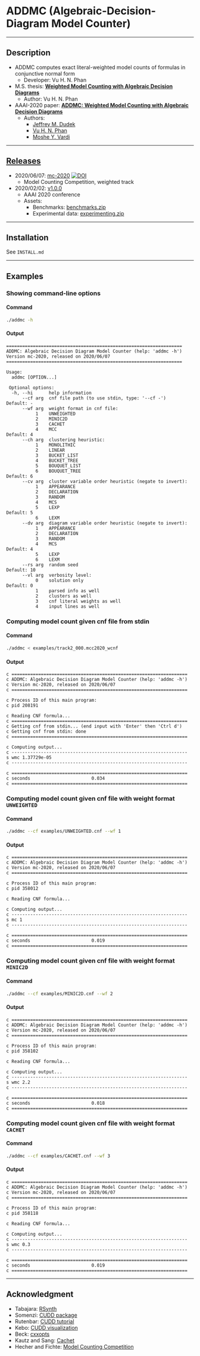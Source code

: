 # ADDMC (Algebraic-Decision-Diagram Model Counter)

--------------------------------------------------------------------------------

## Description
- ADDMC computes exact literal-weighted model counts of formulas in conjunctive normal form
  - Developer: Vu H. N. Phan
- M.S. thesis: [**Weighted Model Counting with Algebraic Decision Diagrams**](https://scholarship.rice.edu/handle/1911/107761)
  - Author: Vu H. N. Phan
- AAAI-2020 paper: [**ADDMC: Weighted Model Counting with Algebraic Decision Diagrams**](https://arxiv.org/abs/1907.05000)
  - Authors:
    - [Jeffrey M. Dudek](https://jmd11.web.rice.edu)
    - [Vu H. N. Phan](https://vuphan314.github.io)
    - [Moshe Y. Vardi](https://cs.rice.edu/~vardi)

--------------------------------------------------------------------------------

## [Releases](https://github.com/vardigroup/ADDMC/releases)

- 2020/06/07: [mc-2020](https://github.com/vardigroup/ADDMC/releases/tag/mc-2020) [![DOI](https://zenodo.org/badge/264571656.svg)](https://zenodo.org/badge/latestdoi/264571656)
  - Model Counting Competition, weighted track
- 2020/02/02: [v1.0.0](https://github.com/vardigroup/ADDMC/releases/tag/v1.0.0)
  - AAAI 2020 conference
  - Assets:
    - Benchmarks: [benchmarks.zip](https://github.com/vardigroup/ADDMC/releases/download/v1.0.0/benchmarks.zip)
    - Experimental data: [experimenting.zip](https://github.com/vardigroup/ADDMC/releases/download/v1.0.0/experimenting.zip)

--------------------------------------------------------------------------------

## Installation
See `INSTALL.md`

--------------------------------------------------------------------------------

## Examples

### Showing command-line options
#### Command
```bash
./addmc -h
```
#### Output
```
==================================================================
ADDMC: Algebraic Decision Diagram Model Counter (help: 'addmc -h')
Version mc-2020, released on 2020/06/07
==================================================================

Usage:
  addmc [OPTION...]

 Optional options:
  -h, --hi      help information
      --cf arg  cnf file path (to use stdin, type: '--cf -')      Default: -
      --wf arg  weight format in cnf file:
           1    UNWEIGHTED                                        
           2    MINIC2D                                           
           3    CACHET                                            
           4    MCC                                               Default: 4
      --ch arg  clustering heuristic:
           1    MONOLITHIC                                        
           2    LINEAR                                            
           3    BUCKET_LIST                                       
           4    BUCKET_TREE                                       
           5    BOUQUET_LIST                                      
           6    BOUQUET_TREE                                      Default: 6
      --cv arg  cluster variable order heuristic (negate to invert):
           1    APPEARANCE                                        
           2    DECLARATION                                       
           3    RANDOM                                            
           4    MCS                                               
           5    LEXP                                              Default: 5
           6    LEXM                                              
      --dv arg  diagram variable order heuristic (negate to invert):
           1    APPEARANCE                                        
           2    DECLARATION                                       
           3    RANDOM                                            
           4    MCS                                               Default: 4
           5    LEXP                                              
           6    LEXM                                              
      --rs arg  random seed                                       Default: 10
      --vl arg  verbosity level:
           0    solution only                                     Default: 0
           1    parsed info as well                               
           2    clusters as well                                  
           3    cnf literal weights as well                       
           4    input lines as well                               
```

### Computing model count given cnf file from stdin
#### Command
```bash
./addmc < examples/track2_000.mcc2020_wcnf
```
#### Output
```
c ==================================================================
c ADDMC: Algebraic Decision Diagram Model Counter (help: 'addmc -h')
c Version mc-2020, released on 2020/06/07
c ==================================================================

c Process ID of this main program:
c pid 208191

c Reading CNF formula...
c ==================================================================
c Getting cnf from stdin... (end input with 'Enter' then 'Ctrl d')
c Getting cnf from stdin: done
c ==================================================================

c Computing output...
c ------------------------------------------------------------------
s wmc 1.37729e-05
c ------------------------------------------------------------------

c ==================================================================
c seconds                       0.034          
c ==================================================================
```

### Computing model count given cnf file with weight format `UNWEIGHTED`
#### Command
```bash
./addmc --cf examples/UNWEIGHTED.cnf --wf 1
```
#### Output
```
c ==================================================================
c ADDMC: Algebraic Decision Diagram Model Counter (help: 'addmc -h')
c Version mc-2020, released on 2020/06/07
c ==================================================================

c Process ID of this main program:
c pid 358012

c Reading CNF formula...

c Computing output...
c ------------------------------------------------------------------
s mc 1
c ------------------------------------------------------------------

c ==================================================================
c seconds                       0.019          
c ==================================================================
```

### Computing model count given cnf file with weight format `MINIC2D`
#### Command
```bash
./addmc --cf examples/MINIC2D.cnf --wf 2
```
#### Output
```
c ==================================================================
c ADDMC: Algebraic Decision Diagram Model Counter (help: 'addmc -h')
c Version mc-2020, released on 2020/06/07
c ==================================================================

c Process ID of this main program:
c pid 358102

c Reading CNF formula...

c Computing output...
c ------------------------------------------------------------------
s wmc 2.2
c ------------------------------------------------------------------

c ==================================================================
c seconds                       0.018          
c ==================================================================
```

### Computing model count given cnf file with weight format `CACHET`
#### Command
```bash
./addmc --cf examples/CACHET.cnf --wf 3
```
#### Output
```
c ==================================================================
c ADDMC: Algebraic Decision Diagram Model Counter (help: 'addmc -h')
c Version mc-2020, released on 2020/06/07
c ==================================================================

c Process ID of this main program:
c pid 358118

c Reading CNF formula...

c Computing output...
c ------------------------------------------------------------------
s wmc 0.3
c ------------------------------------------------------------------

c ==================================================================
c seconds                       0.019          
c ==================================================================
```

--------------------------------------------------------------------------------

## Acknowledgment
- Tabajara: [RSynth](https://bitbucket.org/lucas-mt/rsynth)
- Somenzi: [CUDD package](https://github.com/ivmai/cudd)
- Rutenbar: [CUDD tutorial](http://db.zmitac.aei.polsl.pl/AO/dekbdd/F01-CUDD.pdf)
- Kebo: [CUDD visualization](https://davidkebo.com/cudd#cudd6)
- Beck: [cxxopts](https://github.com/jarro2783/cxxopts)
- Kautz and Sang: [Cachet](https://henrykautz.com/Cachet/)
- Hecher and Fichte: [Model Counting Competition](https://mccompetition.org/2020/mc_format)
